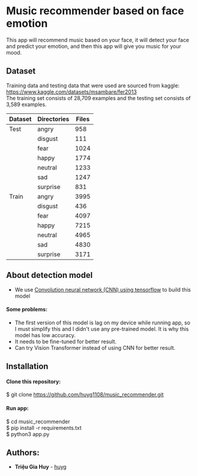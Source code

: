 # Music recommender based on face emotion

This app will recommend music based on your face, it will detect your face and predict your emotion, and then this app will give you music for your mood.

## Dataset
Training data and testing data that were used are sourced from kaggle: https://www.kaggle.com/datasets/msambare/fer2013 <br/> The training set consists of 28,709 examples and the testing set consists of 3,589 examples.

Dataset       | Directories     | Files
------------- | -------------   | -------------
Test          | angry           | 958
|             | disgust         | 111
|             | fear            | 1024
|             | happy           | 1774
|             | neutral         | 1233
|             | sad             | 1247
|             | surprise        | 831
Train         | angry           | 3995
|             | disgust         | 436
|             | fear            | 4097
|             | happy           | 7215
|             | neutral         | 4965
|             | sad             | 4830
|             | surprise        | 3171

## About detection model
* We use [Convolution neural network (CNN) using tensorflow](https://www.tensorflow.org/tutorials/images/cnn) to build this model
#### Some problems: 
* The first version of this model is lag on my device while running app, so I must simplify this and I didn't use any pre-trained model. It is why this model has low accuracy.
* It needs to be fine-tuned for better result.
* Can try Vision Transformer instead of using CNN for better result.

## Installation
#### Clone this repository: 
$ git clone https://github.com/huyg1108/music_recommender.git

#### Run app:
$ cd music_recommender <br/>
$ pip install -r requirements.txt <br/>
$ python3 app.py

## Authors:
- **Triệu Gia Huy** - [huyg](https://github.com/huyg1108)
